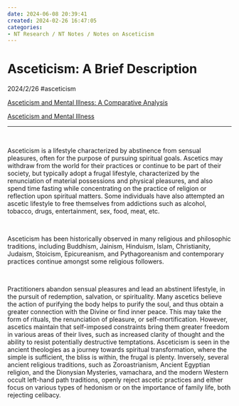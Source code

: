 ```yaml
---
date: 2024-06-08 20:39:41
created: 2024-02-26 16:47:05
categories:
- NT Research / NT Notes / Notes on Asceticism
---
```


# Asceticism: A Brief Description

2024/2/26 #asceticism

[Asceticism and Mental Illness: A Comparative Analysis](Asceticism%20and%20Mental%20Illness%20A%20Comparative%20Analysis.md "upnote://x-callback-url/openNote?noteId=132F49FB-D46C-4694-B779-281D46426869")

[Asceticism and Mental Illness](Asceticism%20and%20Mental%20Illness.md "upnote://x-callback-url/openNote?noteId=28A80F9D-C5D2-4EF6-A708-58F9313775E6")

* * *

<br>

Asceticism is a lifestyle characterized by abstinence from sensual pleasures, often for the purpose of pursuing spiritual goals. Ascetics may withdraw from the world for their practices or continue to be part of their society, but typically adopt a frugal lifestyle, characterized by the renunciation of material possessions and physical pleasures, and also spend time fasting while concentrating on the practice of religion or reflection upon spiritual matters. Some individuals have also attempted an ascetic lifestyle to free themselves from addictions such as alcohol, tobacco, drugs, entertainment, sex, food, meat, etc.

<br>

Asceticism has been historically observed in many religious and philosophic traditions, including Buddhism, Jainism, Hinduism, Islam, Christianity, Judaism, Stoicism, Epicureanism, and Pythagoreanism and contemporary practices continue amongst some religious followers.

<br>

Practitioners abandon sensual pleasures and lead an abstinent lifestyle, in the pursuit of redemption, salvation, or spirituality. Many ascetics believe the action of purifying the body helps to purify the soul, and thus obtain a greater connection with the Divine or find inner peace. This may take the form of rituals, the renunciation of pleasure, or self-mortification. However, ascetics maintain that self-imposed constraints bring them greater freedom in various areas of their lives, such as increased clarity of thought and the ability to resist potentially destructive temptations. Asceticism is seen in the ancient theologies as a journey towards spiritual transformation, where the simple is sufficient, the bliss is within, the frugal is plenty. Inversely, several ancient religious traditions, such as Zoroastrianism, Ancient Egyptian religion, and the Dionysian Mysteries, vamachara, and the modern Western occult left-hand path traditions, openly reject ascetic practices and either focus on various types of hedonism or on the importance of family life, both rejecting celibacy.